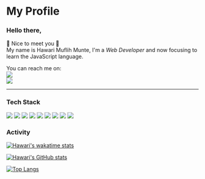 # My Profile

### Hello there, <br/>

👋 Nice to meet you 👋<br/>
My name is Hawari Muflih Munte, I'm a *Web Developer* and now focusing to learn the JavaScript language.<br/>

You can reach me on:<br/>
<img src="https://img.shields.io/badge/WhatsApp-081265942424-white?logo=whatsapp&style=social" /> <br/>
<img src="https://img.shields.io/badge/Instagram-procodeline.way-white?logo=instagram&style=social"/> <br/>

---

### Tech Stack

<a><img src="https://img.shields.io/badge/HTML-black?style=for-the-badge&logo=html5"/></a>
<a><img src="https://img.shields.io/badge/CSS-black?style=for-the-badge&logo=css3"/></a>
<a><img src="https://img.shields.io/badge/JavaScript-black?style=for-the-badge&logo=javascript"/></a>
<a><img src="https://img.shields.io/badge/ReactJS-black?style=for-the-badge&logo=react"/></a>
<a><img src="https://img.shields.io/badge/UIKit-black?style=for-the-badge&logo=uikit"/></a>
<a><img src="https://img.shields.io/badge/Bootstrap-black?style=for-the-badge&logo=bootstrap"/></a>
<a><img src="https://img.shields.io/badge/NodeJS-black?style=for-the-badge&logo=nodedotjs"/></a>
<a><img src="https://img.shields.io/badge/PHP-black?style=for-the-badge&logo=php"/></a>
<a><img src="https://img.shields.io/badge/MySQL-black?style=for-the-badge&logo=mysql"/></a>

### Activity

[![Hawari's wakatime stats](https://github-readme-stats.vercel.app/api/wakatime?username=hawariMuflihMunte&theme=tokyonight&include_all_commits=true&border_radius=0&hide_border=true)](https://github.com/anuraghazra/github-readme-stats)

[![Hawari's GitHub stats](https://github-readme-stats.vercel.app/api?username=hawariMuflihMunte&theme=tokyonight&count_private=true&include_all_commits=true&show_icons=true&border_radius=0&hide_border=true)]()

[![Top Langs](https://github-readme-stats.vercel.app/api/top-langs/?username=hawariMuflihMunte&layout=compact&theme=tokyonight&border_radius=0&hide_border=true)]()



<!-- - 💞️ I’m looking to collaborate on ... -->
<!---
hawariMuflihMunte/hawariMuflihMunte is a ✨ special ✨ repository because its `README.md` (this file) appears on your GitHub profile.
You can click the Preview link to take a look at your changes.
--->

<!--
<img src="https://i.pinimg.com/originals/2a/53/65/2a53651a35816f499270d8275fd5318f.gif" alt="Web Dev Gif" />
<img src="https://tennisalberta.com/wp-content/uploads/2019/09/web-dev-gif.gif" alt="Web Dev Gif #2" />
-->
